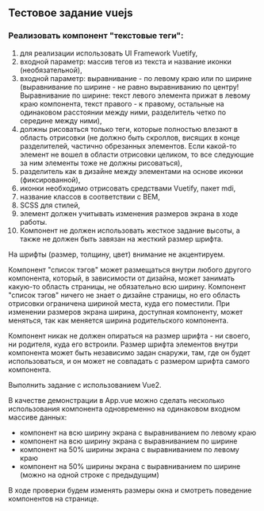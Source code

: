 ## Тестовое задание vuejs

### Реализовать компонент "текстовые теги":

1. для реализации использовать UI Framework Vuetify,
2. входной параметр: массив тегов из текста и название иконки (необязательной),
3. входной параметр: выравнивание - по левому краю или по ширине (выравнивание по ширине - не равно выравниванию по центру! Выравнивание по ширине: текст левого элемента прижат в левому краю компонента, текст правого - к правому, остальные на одинаковом расстоянии между ними, разделитель четко по середине между ними),
4. должны рисоваться только теги, которые полностью влезают в область отрисовки (не должно быть скроллов, висящих в конце разделителей, частично обрезанных элементов. Если какой-то элемент не вошел в области отрисовки целиком, то все следующие за ним элементы тоже не должны рисоваться),
5. разделитель как в дизайне между элементами на основе иконки (фиксированной),
6. иконки необходимо отрисовать средствами Vuetify, пакет mdi,
7. название классов в соответствии с BEM,
8. SCSS для стилей,
9. элемент должен учитывать изменения размеров экрана в ходе работы.
10. Компонент не должен использовать жесткое задание высоты, а также не должен быть завязан на жесткий размер шрифта.

На шрифты (размер, толщину, цвет) внимание не акцентируем.

Компонент "список тэгов" может размещаться внутри любого другого компонента, который,
в зависимости от дизайна, может занимать какую-то область страницы, не обязательно
всю ширину. Компонент "список тэгов" ничего не знает о дизайне страницы, но его область
отрисовки ограничена шириной места, куда его поместили. При изменении размеров
экрана ширина, доступная компоненту, может меняться, так как меняется ширина
родительского компонента.

Компонент никак не должен опираться на размер шрифта - ни своего, ни родителя, куда его встроили. Размер шрифта элементов внутри компонента может быть независимо задан снаружи, там, где он будет использоваться, и он может не совпадать с размером шрифта самого компонента.

Выполнить задание с использованием Vue2. 

В качестве демонстрации в App.vue можно сделать несколько использования компонента одновременно на одинаковом входном массиве данных:
- компонент на всю ширину экрана с выравниванием по левому краю
- компонент на всю ширину экрана с выравниванием по ширине
- компонент на 50% ширины экрана с выравниванием по левому краю
- компонент на 50% ширины экрана с выравниванием по ширине (можно на одной строке с предыдущим)

В ходе проверки будем изменять размеры окна и смотреть поведение компонентов на странице.